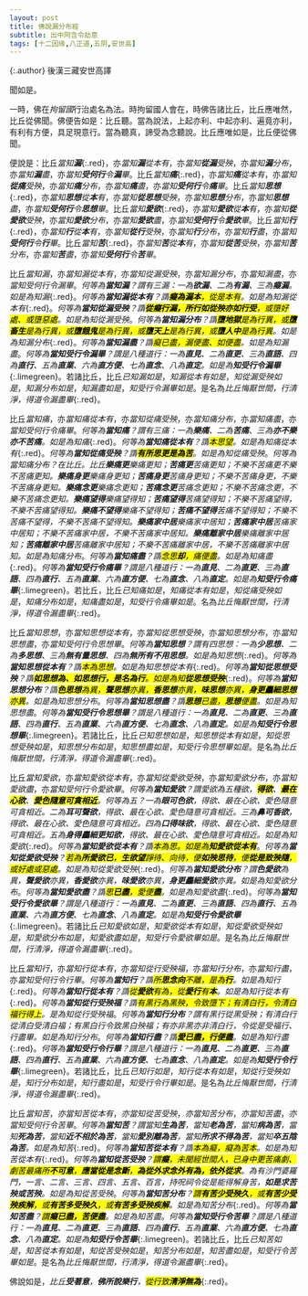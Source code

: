 ```yaml
---
layout: post
title: 佛說漏分布經
subtitle: 出中阿含令劫意
tags: [十二因缘,八正道,五阴,安世高]
---
```


{:.author}
後漢三藏安世高譯

聞如是。

一時，佛在*拘留國*行治處名為法。時拘留國人會在，時佛告諸比丘，比丘應唯然，比丘從佛聞。佛便告如是：比丘聽。當為說法，上起亦利、中起亦利、遍竟亦利，有利有方便，具足現意行。當為聽真，諦受為念聽說。比丘應唯如是，比丘便從佛聞。

便說是：比丘*當知<b>漏</b>*{:.red}，亦*當知<b>漏</b>從本<i>有</i>*，亦*當知<b>從漏</b>受<i>殃</i>*，亦*當知<b>漏</b><i>分布</i>*，亦*當知<b>漏</b><i>盡</i>*，亦*當知<b>受何行</b>令<b>漏</b><i>畢</i>*。比丘*當知<b>痛</b>*{:.red}，亦*當知<b>痛</b>從本<i>有</i>*，亦*當知<b>從痛</b>受<i>殃</i>*，亦*當知<b>痛</b><i>分布</i>*，亦*當知<b>痛</b><i>盡</i>*，亦*當知<b>受何行</b>令<b>痛</b><i>畢</i>*。比丘*當知<b>思想</b>*{:.red}，亦*當知<b>思想</b>從<b>本</b><i>有</i>*，亦*當知<b>從思想</b>受<i>殃</i>*，亦*當知<b>思想</b><i>分布</i>*，亦*當知<b>思想</b><i>盡</i>*，亦*當知<b>受何行</b>令<b>思想</b><i>畢</i>*。比丘*當知<b>愛欲</b>*{:.red}，亦*當知<b>愛欲</b>從<b>本</b><i>有</i>*，亦*當知<b>從愛欲</b>受<i>殃</i>*，亦*當知<b>愛欲</b><i>分布</i>*，亦*當知<b>愛欲</b><i>盡</i>*，亦*當知<b>受何行</b>令<b>愛欲</b><i>畢</i>*。比丘*當知<b>行</b>*{:.red}，亦*當知<b>行</b>從<b>本</b><i>有</i>*，亦*當知<b>從行</b>受<i>殃</i>*，亦*當知<b>行</b><i>分布</i>*，亦*當知<b>行</b><i>盡</i>*，亦*當知<b>受何行</b>令<b>行</b><i>畢</i>*。比丘*當知<b>苦</b>*{:.red}，亦*當知<b>苦</b>從<b>本</b><i>有</i>*，亦*當知<b>從苦</b>受<i>殃</i>*，亦*當知<b>苦</b><i>分布</i>*，亦*當知<b>苦</b><i>盡</i>*，亦*當知<b>受何行</b>令<b>苦</b><i>畢</i>*。

比丘*當知漏*，亦*當知漏從本有*，亦*當知從漏受殃*，亦*當知漏分布*，亦*當知漏盡*，亦*當知受何行令漏畢*。*何等為<b>當知漏</b>？謂有三漏：一為<b>欲漏</b>、二為<b>有漏</b>、三為<b>癡漏</b>。如是為知漏*{:.red}。*何等為<b>當知漏從本有</b>？謂<mark><b>癡為漏本</b>，從是本有</mark>。如是為知漏從本有*{:.red}。*何等為<b>當知從漏受殃</b>？謂<mark><b>從癡<i>行漏</i>，所<i>行</i>如從<i>殃</i>亦如<i>行受</i></b>，或墮好處、或墮惡處</mark>。如是為知從漏受殃*。*何等為<b>當知漏分布</b>？謂<mark><b>墮地獄</b>是為行異，或<b>墮畜生</b>是為行異，或<b>墮餓鬼</b>是為行異，或<b>墮天上</b>是為行異，或<b>墮人中</b>是為行異</mark>。如是為知漏分布*{:.red}。*何等為<b>當知漏盡</b>？謂<mark>癡已盡，漏便盡、如便盡</mark>。如是為知漏盡*。*何等為<b>當知受行令漏畢</b>？謂是八種道行：一為<b>直見</b>、二為<dfn title="直念。直思惟。"><b>直更</b></dfn>、三為<b>直語</b>、四為<b>直行</b>、五為<dfn title="直受。直命。"><b>直業</b></dfn>、六為<dfn title="直治。直精进。"><b>直方便</b></dfn>、七為<dfn title="直意。"><b>直念</b></dfn>、八為<b>直定</b>。如是為<b>知<i>受行</i>令<i>漏</i>畢</b>*{:.limegreen}。若諸比丘，比丘*已知漏如是*，*知漏從本有如是*，*知從漏受殃如是*，*知漏分布如是*，*知漏盡如是*，*知受行令漏畢如是*。是名為*比丘悔厭世間，行清淨，得道令漏盡畢*{:.red}。

比丘*當知痛*，亦*當知痛從本有*，亦*當知從痛受殃*，亦*當知痛分布*，亦*當知痛盡*，亦*當知受何行令痛畢*。*何等為<b>當知痛</b>？謂有三痛：一為<b>樂痛</b>、二為<b>苦痛</b>、三為<b>亦不樂亦不苦痛</b>。如是為知痛*{:.red}。*何等為<b>當知痛從本有</b>？謂<mark>本思望</mark>。如是為知痛從本有*{:.red}。*何等為<b>當知從痛受殃</b>？謂<mark><b>有所思更是為苦</b></mark>。如是為知從痛受殃*。*何等為當知痛分布？在比丘。比丘<b>樂痛<i>更</i></b>樂痛更知；<b>苦痛<i>更</i></b>苦痛更知；不樂不苦痛更不樂不苦痛更知。<b>樂痛<i>身更</i></b>樂痛身更知；<b>苦痛<i>身更</i></b>苦痛身更知；不樂不苦痛身更，不樂不苦痛身更知。<span class="red"><b>樂痛<i>念更</i></b>樂痛念更知；<b>苦痛<i>念更</i></b>苦痛念更知；不樂不苦痛念更，不樂不苦痛念更知</span>。<span class="limegreen"><b>樂痛<i>望得</i></b>樂痛望得知；<b>苦痛<i>望得</i></b>苦痛望得知；不樂不苦痛望得，不樂不苦痛望得知</span>。<b>樂痛不望得</b>樂痛不望得知；<b>苦痛不望得</b>苦痛不望得知；不樂不苦痛不望得，不樂不苦痛不望得知。<b>樂痛家中居</b>樂痛家中居知；<b>苦痛家中居</b>苦痛家中居知；不樂不苦痛家中居，不樂不苦痛家中居知。<b>樂痛離家中居</b>樂痛離家中居知；<b>苦痛離家中居</b>苦痛離家中居知；不樂不苦痛離家中居，不樂不苦痛離家中居知。如是為知痛分布*。*何等為<b>當知痛盡</b>？謂<mark><i>念思</i><b>却</b>，痛便盡</mark>。如是為知痛盡*{:.red}。*何等為<b>當知受行令痛畢</b>？謂是八種道行：一為<b>直見</b>、二為<dfn title="直念。直思惟。"><b>直更</b></dfn>、三為<b>直語</b>、四為<b>直行</b>、五為<dfn title="直受。直命。"><b>直業</b></dfn>、六為<dfn title="直治。直精进。"><b>直方便</b></dfn>、七為<dfn title="直意。"><b>直念</b></dfn>、八為<b>直定</b>。如是為<b>知<i>受行</i>令<i>痛</i>畢</b>*{:.limegreen}。若比丘，比丘*已知痛如是*，*知痛從本有如是*，*知從痛受殃如是*，*知痛分布如是*，*知痛盡如是*，*知受行令痛畢如是*。名為*比丘悔厭世間，行清淨，得道令漏盡畢*{:.red}。

比丘*當知思想*，亦*當知思想從本有*，亦*當知從思想受殃*，亦*當知思想分布*，亦*當知思想盡*，亦*當知受何行令思想畢*。*何等為<b>當知思想</b>？謂有四思想：一為<b>少思想</b>、二為<b>多思想</b>、三為<b>無有量思想</b>、四為<b>無所有不用思想</b>。如是為知思想*{:.red}。*何等為<b>當知思想從本有</b>？謂<mark>本為思想</mark>。如是為知思想從本有*{:.red}。*何等為<b>當知從思想受殃</b>？謂<mark><b>如思想<i>為</i>、如思想<i>行</i>，是名為<i>行</i></b>。如是為知<b>從思想受殃</b></mark>*{:.red}。*何等為<b>當知思想分布</b>？謂<mark><b>色思想</b>為異，<b>聲思想</b>亦異，<b>香思想</b>亦異，<b>味思想</b>亦異，<b>身更麤細思想</b>亦異</mark>。如是為知思想分布*。*何等為<b>當知思想盡</b>？謂<mark><b>思想</b>已<i>盡</i>，<b>思想</b>便<i>盡</i></mark>。如是為知思想盡*。*何等為<b>當知受行令思想畢</b>？謂是八種道行：一為<b>直見</b>、二為<dfn title="直念。直思惟。"><b>直更</b></dfn>、三為<b>直語</b>、四為<b>直行</b>、五為<dfn title="直受。直命。"><b>直業</b></dfn>、六為<dfn title="直治。直精进。"><b>直方便</b></dfn>、七為<dfn title="直意。"><b>直念</b></dfn>、八為<b>直定</b>。如是為<b>知<i>受行</i>令<i>思想</i>畢</b>*{:.limegreen}。若諸比丘，比丘*已知思想如是*，*知思想從本有如是*，*知從思想受殃如是*，*知思想分布如是*，*知思想盡如是*，*知受行令思想畢如是*。是名為*比丘悔厭世間，行清淨，得道令漏盡畢*{:.red}。

比丘*當知愛欲*，亦*當知愛欲從本有*，亦*當知從愛欲受殃*，亦*當知愛欲分布*，亦*當知愛欲盡*，亦*當知受何行令愛欲畢*。*何等為<b>當知愛欲</b>？謂愛欲為五種欲，<mark><b>得欲</b></mark>、<mark><b>最在心欲</b></mark>、<mark><b>愛色隨意可貪相近</b></mark>。何等為五？一為<b>眼可色欲</b>，得欲、最在心欲、愛色隨意可貪相近。二為<b>耳可聲欲</b>，得欲、最在心欲、愛色隨意可貪相近。三為<b>鼻可香欲</b>，得欲、最在心欲、愛色隨意可貪相近。四為<b>口得味欲</b>，得欲、最在心欲、愛色隨意可貪相近。五為<b>身得麤細更知欲</b>，得欲、最在心欲、愛色隨意可貪相近。如是為知愛欲*{:.red}。*何等為<b>當知愛欲從本有</b>？謂<mark>本為思。如是為<b>知愛欲從本有</b></mark>*。*何等為<b>當知從愛欲受殃</b>？<mark>若為<b>所愛欲已</b>，<b>生<i>欲望</i></b><i>諍待</i>、<i>向待</i>，便<b>如殃思待</b>，便<b>從是致<i>殃隨</i></b>，或好處或惡處</mark>。如是為知從愛欲受殃*{:.red}。*何等為<b>當知愛欲分布</b>？謂<b>色愛欲</b>為異，<b>聲愛欲</b>亦異，<b>香愛欲</b>亦異，<b>味愛欲</b>亦異，<b>身更麤細愛欲</b>亦異。如是為知愛欲分布*。*何等為<b>當知愛欲盡</b>？謂<mark><i>思</i><b>已盡</b>，<i>愛</i>便<b>盡</b></mark>。如是為知愛欲盡*{:.red}。*何等為<b>當知受行令愛欲畢</b>？謂是八種道行：一為<b>直見</b>、二為<dfn title="直念。直思惟。"><b>直更</b></dfn>、三為<b>直語</b>、四為<b>直行</b>、五為<dfn title="直受。直命。"><b>直業</b></dfn>、六為<dfn title="直治。直精进。"><b>直方便</b></dfn>、七為<dfn title="直意。"><b>直念</b></dfn>、八為<b>直定</b>。如是為<b>知<i>受行</i>令<i>愛欲</i>畢</b>*{:.limegreen}。若諸比丘*已知愛欲如是*，*知愛欲從本有如是*，*知從愛欲受殃如是*，*知愛欲分布如是*，*知愛欲盡如是*，*知受行令愛欲畢如是*。是名為*比丘悔厭世間，行清淨，得道令漏盡畢*{:.red}。

比丘*當知行*，亦*當知行從本有*，亦*當知從行受殃福*，亦*當知行分布*，亦*當知行盡*，亦*當知受何行令行畢*。*何等為<b>當知行</b>？謂<mark>所<b>思念<i>向</i></b>不離，是為<b>行</b></mark>。如是為知行*{:.red}。*何等為<b>當知行從本有</b>？謂<mark>從<b>愛欲</b>有<i>為</i>，從<b>愛行</b>有<i><b>本</b></i></mark>。如是為知行從本有*{:.red}。*何等為<b>當知從行受殃福</b>？謂<mark>有黑行為黑殃，令致墮下；有清白行，令清白福行得上</mark>。是為知從行受殃福*。*何等為<b>當知行分布</b>？謂有黑行從黑受殃；有清白行從清白受清白福；有黑白行令致黑白殃福；有亦非黑亦非清白行，令從是受福行、行盡畢。如是為知行分布*。*何等為<b>當知行盡</b>？謂<mark><b>愛已盡，行便盡</b></mark>。如是為知行盡*{:.red}。*何等為<b>當知受行令行畢</b>？謂是八種道行：一為<b>直見</b>、二為<dfn title="直念。直思惟。"><b>直更</b></dfn>、三為<b>直語</b>、四為<b>直行</b>、五為<dfn title="直受。直命。"><b>直業</b></dfn>、六為<dfn title="直治。直精进。"><b>直方便</b></dfn>、七為<dfn title="直意。"><b>直念</b></dfn>、八為<b>直定</b>。如是為<b>知<i>受行</i>令<i>行</i>畢</b>*{:.limegreen}。若諸比丘，比丘*已知行如是*，*知行從本有如是*，*知從行受殃如是*，*知行分布如是*，*知行盡如是*，*知受行令行畢如是*。是名為*比丘悔厭世間，行清淨，得道令漏盡畢*{:.red}。

比丘*當知苦*，*亦當知苦從本有*，*亦當知從苦受殃*，*亦當知苦分布*，*亦當知苦盡*，*亦當知受何行令苦畢*。*何等為<b>當知苦</b>？謂當知<b><i>生</i>為苦</b>，當知<b><i>老</i>為苦</b>，當知<b><i>病</i>為苦</b>，當知<b><i>死</i>為苦</b>，當知<b><i>近不<dfn title="相厚，相亲近。">相於</dfn></i>為苦</b>，當知<b><i>愛別離</i>為苦</b>，當知<b><i>所求不得</i>為苦</b>，當知<b><i><dfn title="通萃（cuì）。聚集。">卒</dfn>五陰</i>為苦</b>。如是為知苦*{:.red}。*何等為<b>當知苦從本有</b>？謂<mark>本為癡，癡為苦本</mark>。如是為知苦從本有*{:.red}。*何等為<b>當知從苦受殃</b>？<mark>謂<b>癡</b>，未聞經世間人，已身中更苦痛劇、劇苦最痛所<b>不可意</b>，<b>應當從是念斷</b>，<b>為從外求念外有為，依外從求</b></mark>。為有沙門婆羅門，一言、二言、三言、四言、五言、百言，持呪祠令從是能得解身苦，<b>如是求苦殃或苦殃</b>。如是為知從苦受殃*。*何等為<b>當知苦分布</b>？<mark>謂<b>有苦少受殃久</b>，或<b>有苦少受殃疾解</b>，或<b>有苦多受殃久</b>，或<b>有苦多受殃疾解</b></mark>。如是為知苦分布*{:.red}。*何等為<b>當知苦盡</b>？<mark>謂<b>癡已盡，苦便盡</b></mark>。如是為知苦盡*。*何等為<b>當知受行令苦畢</b>？謂是八種道行：一為<b>直見</b>、二為<dfn title="直念。直思惟。"><b>直更</b></dfn>、三為<b>直語</b>、四為<b>直行</b>、五為<dfn title="直受。直命。"><b>直業</b></dfn>、六為<dfn title="直治。直精进。"><b>直方便</b></dfn>、七為<dfn title="直意。"><b>直念</b></dfn>、八為<b>直定</b>。如是為<b>知<i>受行</i>令<i>苦</i>畢</b>*{:.limegreen}。若諸比丘，比丘*已知苦如是*，*知苦從本有如是*，*知從苦受殃如是*，*知苦分布如是*，*知苦盡如是*，*知受行令苦畢如是*。是名為*比丘悔厭世間，行清淨，得道令漏盡畢*{:.red}。

佛說如是，*比丘<b>受著意</b>，<b>佛所說<i>樂行</i></b>，<mark>從<i>行</i>致<b>清淨無為</b></mark>*{:.red}。

